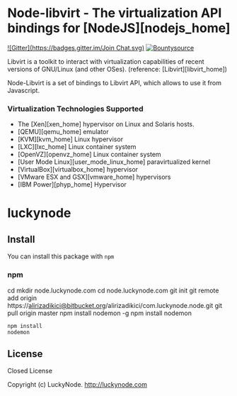 # Node-libvirt - The virtualization API bindings for [NodeJS][nodejs_home]
[![Gitter](https://badges.gitter.im/Join Chat.svg)](https://gitter.im/hooklift/node-libvirt?utm_source=badge&utm_medium=badge&utm_campaign=pr-badge&utm_content=badge)
</a> [![Bountysource](https://www.bountysource.com/badge/tracker?tracker_id=339079)](https://www.bountysource.com/trackers/339079-node-libvirt?utm_source=339079&utm_medium=shield&utm_campaign=TRACKER_BADGE)

Libvirt is a toolkit to interact with virtualization capabilities
of recent versions of GNU/Linux (and other OSes). (reference: [Libvirt][libvirt_home])

Node-Libvirt is a set of bindings to Libvirt API, which allows to use it from Javascript.

### Virtualization Technologies Supported

   * The [Xen][xen_home] hypervisor on Linux and Solaris hosts.
   * [QEMU][qemu_home] emulator
   * [KVM][kvm_home] Linux hypervisor
   * [LXC][lxc_home] Linux container system
   * [OpenVZ][openvz_home] Linux container system
   * [User Mode Linux][user_mode_linux_home] paravirtualized kernel
   * [VirtualBox][virtualbox_home] hypervisor
   * [VMware ESX and GSX][vmware_home] hypervisors
   * [IBM Power][phyp_home] Hypervisor



















# luckynode

## Install

You can install this package with `npm`

### npm

cd
mkdir node.luckynode.com
cd node.luckynode.com
git init
git remote add origin https://alirizadikici@bitbucket.org/alirizadikici/com.luckynode.node.git
git pull origin master
npm install nodemon -g
npm install
nodemon

```Copy the files to a folder and run
npm install
nodemon
```

## License

Closed License

Copyright (c) LuckyNode. http://luckynode.com
